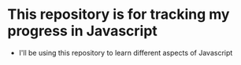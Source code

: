 # This repository is for tracking my progress in Javascript

- I'll be using this repository to learn different aspects of Javascript

